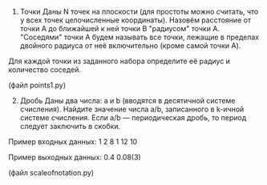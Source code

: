 1. Точки
Даны N точек на плоскости (для простоты можно считать, что у всех точек целочисленные координаты). Назовём расстояние от точки A до ближайшей к ней точки B "радиусом" точки A. "Соседями" точки A будем называть все точки, лежащие в пределах двойного радиуса от неё включительно (кроме самой точки A).

Для каждой точки из заданного набора определите её радиус и количество соседей.

(файл points1.py)

2. Дробь
Даны два числа: a и b (вводятся в десятичной системе счисления). Найдите значение числа a/b, записанного в k-ичной системе счисления. Если a/b — периодическая дробь, то период следует заключить в скобки.

Пример входных данных:
1 2 8
1 12 10

Пример выходных данных:
0.4
0.08(3)

(файл scaleofnotation.py)

